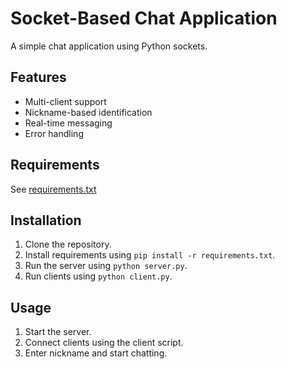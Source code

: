 # Socket-Based Chat Application

A simple chat application using Python sockets.

## Features

* Multi-client support
* Nickname-based identification
* Real-time messaging
* Error handling

## Requirements

See [requirements.txt](requirements.txt)

## Installation

1. Clone the repository.
2. Install requirements using `pip install -r requirements.txt`.
3. Run the server using `python server.py`.
4. Run clients using `python client.py`.

## Usage

1. Start the server.
2. Connect clients using the client script.
3. Enter nickname and start chatting.